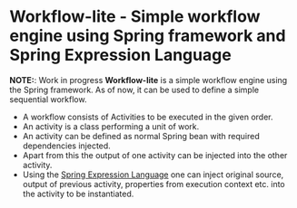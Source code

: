 # Workflow-lite - Simple workflow engine using Spring framework and Spring Expression Language
**NOTE:**: Work in progress
**Workflow-lite** is a simple workflow engine using the Spring framework. As of now, it can be used to define a simple sequential workflow. 
* A workflow consists of Activities to be executed in the given order.
* An activity is a class performing a unit of work.
* An activity can be defined as normal Spring bean with required dependencies injected.
* Apart from this the output of one activity can be injected into the other activity.
* Using the [Spring Expression Language](https://docs.spring.io/spring/docs/current/spring-framework-reference/html/expressions.html) one can inject original source, output of previous activity, properties from execution context etc. into the activity to be instantiated.

